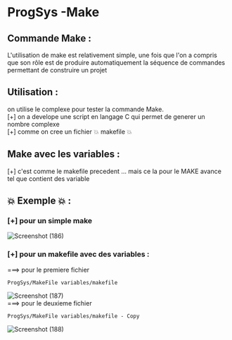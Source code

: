 # ProgSys -Make

## Commande Make :
L'utilisation de make est relativement simple, une fois que l'on a compris que son rôle est de produire automatiquement la séquence de commandes permettant de construire un projet

## Utilisation :
on utilise le complexe pour tester la commande Make.</br>
[+] on a develope une script en langage C qui permet de generer un nombre complexe</br>
[+] comme on cree un fichier :boom: makefile :boom: 
## Make avec les variables :
[+] c'est comme le makefile precedent ... mais ce la pour le MAKE avance tel que contient des variable 

## :boom: Exemple :boom: :
### [+] pour un simple make </br>
![Screenshot (186)](https://user-images.githubusercontent.com/65505262/146039255-fc2b4afc-fa55-4770-8768-f6e96b75678c.png)</br>
### [+] pour un makefile avec des variables : </br>
 ===> pour le premiere fichier
 ```
 ProgSys/MakeFile variables/makefile
 ```
![Screenshot (187)](https://user-images.githubusercontent.com/65505262/146199441-d2df8a2f-0fd1-4a7a-89ba-5e32486532e3.png)</br>
 ===> pour le deuxieme fichier 
 ```
 ProgSys/MakeFile variables/makefile - Copy
 ```
![Screenshot (188)](https://user-images.githubusercontent.com/65505262/146202688-23cbd4c4-a325-458c-8235-fd91be508330.png)
